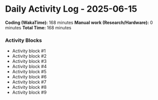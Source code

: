 # Daily Activity Log - 2025-06-15

**Coding (WakaTime):** 168 minutes
**Manual work (Research/Hardware):** 0 minutes
**Total Time:** 168 minutes

### Activity Blocks
- Activity block #1
- Activity block #2
- Activity block #3
- Activity block #4
- Activity block #5
- Activity block #6
- Activity block #7
- Activity block #8
- Activity block #9
